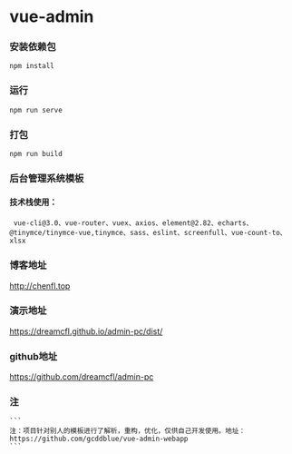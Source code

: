 # vue-admin

### 安装依赖包
```
npm install
```

### 运行
```
npm run serve
```

### 打包
```
npm run build
```

### 后台管理系统模板

#### 技术栈使用：
```
 vue-cli@3.0、vue-router、vuex、axios、element@2.82、echarts、@tinymce/tinymce-vue,tinymce、sass、eslint、screenfull、vue-count-to、xlsx
```
### 博客地址
 <a href="http://chenfl.top" target="_blank">
    http://chenfl.top
    </a>

### 演示地址
 <a href="https://dreamcfl.github.io/admin-pc/dist/" target="_blank">
    https://dreamcfl.github.io/admin-pc/dist/
    </a>
    
### github地址
 <a href="https://github.com/dreamcfl/admin-pc" target="_blank">
   https://github.com/dreamcfl/admin-pc
    </a>

### 注
    ```
    注：项目针对别人的模板进行了解析，重构，优化，仅供自己开发使用。地址：https://github.com/gcddblue/vue-admin-webapp
    ```
